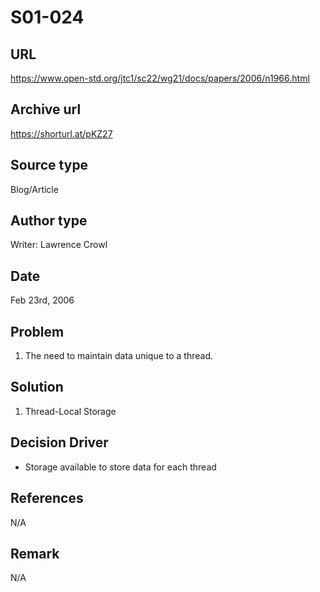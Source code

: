 # S01-024

## URL
https://www.open-std.org/jtc1/sc22/wg21/docs/papers/2006/n1966.html

## Archive url
https://shorturl.at/pKZ27

## Source type
Blog/Article

## Author type
Writer: Lawrence Crowl

## Date
Feb 23rd, 2006

## Problem
1. The need to maintain data unique to a thread.

## Solution
1. Thread-Local Storage


## Decision Driver
- Storage available to store data for each thread

## References 
N/A

## Remark
N/A